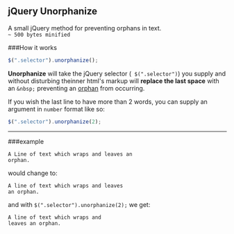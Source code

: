 jQuery Unorphanize
--------------------
A small jQuery method for preventing orphans in text.  
`~ 500 bytes minified`  

###How it works
```js 
$(".selector").unorphanize();
```
**Unorphanize** will take the jQuery selector (` $(".selector")`) you supply 
and without disturbing theinner html's markup will **replace the last space** 
with an `&nbsp;` preventing an [orphan](http://en.wikipedia.org/wiki/Widows_and_orphans)
from occurring.


If you wish the last line to have more than 2 words, you can supply an argument in `number` format like so:
```js
$(".selector").unorphanize(2);
```

--------------------
###example

    A Line of text which wraps and leaves an
    orphan.
    
would change to:

    A line of text which wraps and leaves 
    an orphan.
    
and with `$(".selector").unorphanize(2);` we get:

    A line of text which wraps and 
    leaves an orphan.
